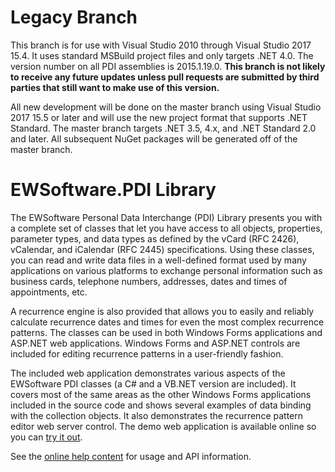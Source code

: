 # Legacy Branch
This branch is for use with Visual Studio 2010 through Visual Studio 2017 15.4.  It uses standard MSBuild
project files and only targets .NET 4.0.  The version number on all PDI assemblies is 2015.1.19.0.
**This branch is not likely to receive any future updates unless pull requests are submitted by third parties
that still want to make use of this version.**

All new development will be done on the master branch using Visual Studio 2017 15.5 or later and will use the new
project format that supports .NET Standard.  The master branch targets .NET 3.5, 4.x, and .NET Standard 2.0 and
later.  All subsequent NuGet packages will be generated off of the master branch.

# EWSoftware.PDI Library
The EWSoftware Personal Data Interchange (PDI) Library presents you with a complete set of classes that let you
have access to all objects, properties, parameter types, and data types as defined by the vCard (RFC 2426),
vCalendar, and iCalendar (RFC 2445) specifications.  Using these classes, you can read and write data files in a
well-defined format used by many applications on various platforms to exchange personal information such as
business cards, telephone numbers, addresses, dates and times of appointments, etc.

A recurrence engine is also provided that allows you to easily and reliably calculate recurrence dates and times
for even the most complex recurrence patterns.  The classes can be used in both Windows Forms applications and
ASP.NET web applications.  Windows Forms and ASP.NET controls are included for editing recurrence patterns in a
user-friendly fashion.

The included web application demonstrates various aspects of the EWSoftware PDI classes (a C# and a VB.NET
version are included).  It covers most of the same areas as the other Windows Forms applications included in the
source code and shows several examples of data binding with the collection objects.  It also demonstrates the
recurrence pattern editor web server control.  The demo web application is available online so you can
[try it out](http://www.ewoodruff.us/PDIWebDemoCS/Default.aspx).

See the [online help content](http://EWSoftware.github.io/PDI/index.html) for usage and API information.
